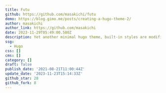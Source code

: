 ```yaml
---
title: Futu
github: https://github.com/masakichi/futu
demo: https://blog.gimo.me/posts/creating-a-hugo-theme-2/
author: masakichi
author_link: https://github.com/masakichi
date: 2023-11-29T05:49:00.580Z
description: Yet another minimal hugo theme, built-in styles are modified upon awsm.css.
ssg:
  - Hugo
css: []
cms: []
category: []
draft: false
publish_date: '2021-08-21T11:00:44Z'
update_date: '2023-11-23T15:14:33Z'
github_star: 28
github_fork: 8
---
```

